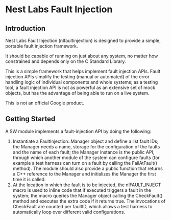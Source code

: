 # Nest Labs Fault Injection

## Introduction

Nest Labs Fault Injection (nlfaultinjection) is designed to provide a
simple, portable fault injection framework.

It should be capable of running on just about any system, no
matter how constrained and depends only on the C Standard Library.

This is a simple framework that helps implement fault injection APIs.
Fault injection APIs simplify the testing (manual or automated) of the error
handling logic of individual components and whole systems; as a testing tool, a
fault injection API is not as powerful as an extensive set of mock objects, but
has the advantage of being able to run on a live system.

This is not an official Google product.

## Getting Started

A SW module implements a fault-injection API by doing the following:

1. Instantiate a FaultInjection::Manager object and define a list fault IDs; the
   Manager needs a name, storage for the configuration of the faults and the name
   of each fault; the Manager instance is the public API, through which another
   module of the system can configure faults (for example a test harness can turn
   on a fault by calling the FailAtFault() method). The module should also provide
   a public function that returns a C++ reference to the Manager and initializes
   the Manager the first time it is called.
2. At the location in which the fault is to be injected, the nlFAULT_INJECT
   macro is used to inline code that if executed triggers a fault in the
   system; the macro queries the Manager object calling the CheckFault() method
   and executes the extra code if it returns true.  The invocations of CheckFault
   are counted per faultID, which allows a test harness to automatically loop over
   different valid configurations.

